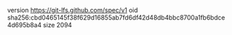 version https://git-lfs.github.com/spec/v1
oid sha256:cbd0465145f38f629d16855ab7fd6df42d48db4bbc8700a1fb6bdce4d695b8a4
size 2094

